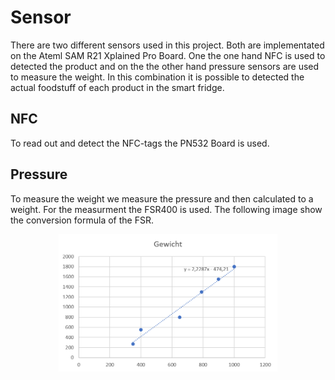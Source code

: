# Sensor

There are two different sensors used in this project.
Both are implementated on the Ateml SAM R21 Xplained Pro Board.
One the one hand NFC is used to detected the product and on the the other hand 
pressure sensors are used to measure the weight.
In this combination it is possible to detected the actual foodstuff of each product in the smart fridge.

## NFC

To read out and detect the NFC-tags the PN532 Board is used. 

## Pressure 

To measure the weight we measure the pressure and then calculated to a weight. 
For the measurment the FSR400 is used. The following image show the conversion formula of the FSR.


<p align="center">
  <img src="/sensor_node/images/FSR.png" width="350"/>
</p>
